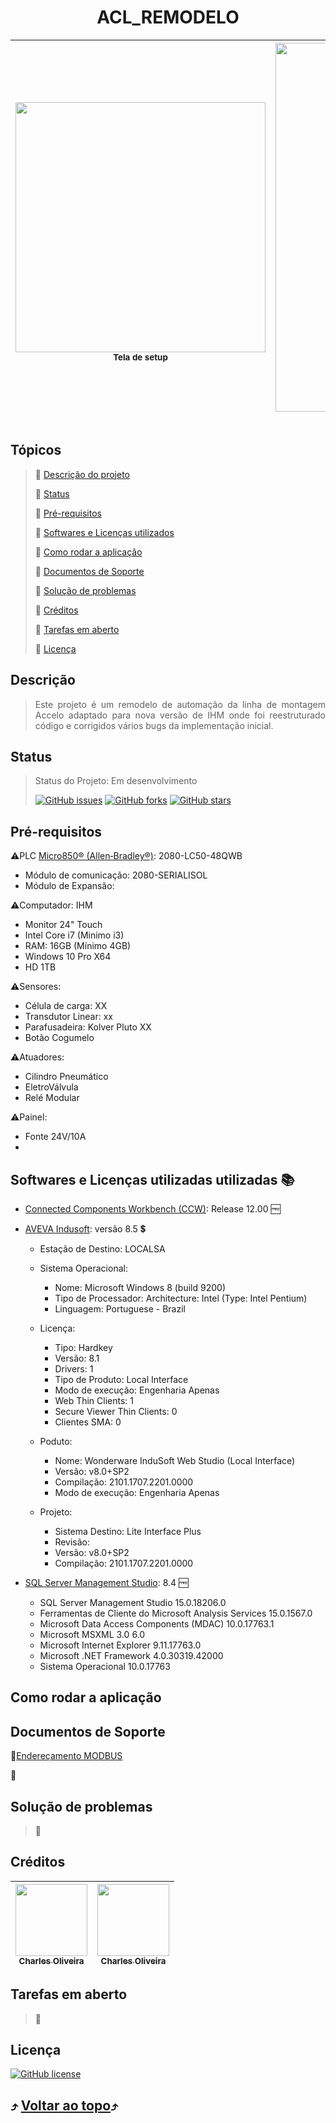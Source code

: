 <h1 align="center"> ACL_REMODELO </h1>

<img src="https://user-images.githubusercontent.com/65552370/152361291-af7d112e-b3bd-4e3c-b569-31171f0e42bd.JPG" width=400 > <br> <sub> Tela de setup </sub> | <img src="https://user-images.githubusercontent.com/65552370/152365506-99267c04-079f-4a46-b2f6-22ba97518966.png" width=590> <br> <sub> CLP </sub>|
|---|---|

## Tópicos
>:small_blue_diamond: [Descrição do projeto](#descri%C3%A7%C3%A3o)
>
>:small_blue_diamond: [Status](#status)
>
>:small_blue_diamond: [Pré-requisitos](#pr%C3%A9-requisitos)
>
>:small_blue_diamond: [Softwares e Licenças utilizados](#softwares-e-licen%C3%A7as-utilizadas-utilizadas-books)
>
>:small_blue_diamond: [Como rodar a aplicação](#como-rodar-a-aplica%C3%A7%C3%A3o)
>
>:small_blue_diamond: [Documentos de Soporte](#documentos-de-soporte)
>
>:small_blue_diamond: [Solução de problemas](#solu%C3%A7%C3%A3o-de-problemas)
>
>:small_blue_diamond: [Créditos](#cr%C3%A9ditos)
>
>:small_blue_diamond: [Tarefas em aberto](#tarefas-em-aberto)
>
>:small_blue_diamond: [Licença](#licen%C3%A7a)

## Descrição
><p align="justify"> Este projeto é um remodelo de automação da linha de montagem Accelo adaptado para nova versão de IHM onde foi reestruturado código e corrigidos vários bugs da implementação inicial. </p>

## Status
> Status do Projeto: Em desenvolvimento
>
><a href="https://github.com/NEO-CHARLES/ACL-REMODELO/issues"><img alt="GitHub issues" src="https://img.shields.io/github/issues/NEO-CHARLES/ACL-REMODELO"></a>
<a href="https://github.com/NEO-CHARLES/ACL-REMODELO/network"><img alt="GitHub forks" src="https://img.shields.io/github/forks/NEO-CHARLES/ACL-REMODELO"></a>
<a href="https://github.com/NEO-CHARLES/ACL-REMODELO/stargazers"><img alt="GitHub stars" src="https://img.shields.io/github/stars/NEO-CHARLES/ACL-REMODELO?color=gold"></a>

## Pré-requisitos
:warning:PLC [Micro850® (Allen‑Bradley®)](https://www.rockwellautomation.com/en-us/products/hardware/allen-bradley/programmable-controllers/micro-controllers/micro800-family/micro850-controllers.html): 2080-LC50-48QWB
  - Módulo de comunicação: 2080-SERIALISOL
  - Módulo de Expansão: 

:warning:Computador: IHM
  - Monitor 24" Touch
  - Intel Core i7 (Minimo i3)
  - RAM: 16GB (Mínimo 4GB)
  - Windows 10 Pro X64
  - HD 1TB

:warning:Sensores:
   - Célula de carga: XX
   - Transdutor Linear: xx
   - Parafusadeira: Kolver Pluto XX
   - Botão Cogumelo
   
:warning:Atuadores: 
   - Cilindro Pneumático
   - EletroVálvula
   - Relé Modular
   
:warning:Painel: 
  -   Fonte 24V/10A
  -   
## Softwares e Licenças utilizadas utilizadas :books:

- [Connected Components Workbench (CCW)](https://compatibility.rockwellautomation.com/Pages/MultiProductFindDownloads.aspx?crumb=112&refSoft=1&toggleState=&versions=57681): Release 12.00 :free:
- [AVEVA Indusoft](https://www.aveva.com/en/products/edge/): versão 8.5 :heavy_dollar_sign:
  - Estação de Destino: LOCALSA
  - Sistema Operacional:
    - Nome: Microsoft Windows 8 (build 9200)
    - Tipo de Processador: Architecture: Intel (Type: Intel Pentium)
    - Linguagem: Portuguese - Brazil

  - Licença:
    - Tipo: Hardkey
    - Versão: 8.1
    - Drivers: 1
    - Tipo de Produto: Local Interface
    - Modo de execução: Engenharia Apenas
    - Web Thin Clients: 1
    - Secure Viewer Thin Clients: 0
    - Clientes SMA: 0

  - Poduto: 
    - Nome: Wonderware InduSoft Web Studio (Local Interface)
    - Versão: v8.0+SP2
    - Compilação: 2101.1707.2201.0000
    - Modo de execução: Engenharia Apenas

  - Projeto:
    - Sistema Destino: Lite Interface Plus
    - Revisão: 
    - Versão: v8.0+SP2
    - Compilação: 2101.1707.2201.0000
        
- [SQL Server Management Studio](https://docs.microsoft.com/pt-br/sql/ssms/download-sql-server-management-studio-ssms?view=sql-server-ver15): 8.4 :free:
  - SQL Server Management Studio						15.0.18206.0
  - Ferramentas de Cliente do Microsoft Analysis Services						15.0.1567.0
  - Microsoft Data Access Components (MDAC)						10.0.17763.1
  - Microsoft MSXML						3.0 6.0 
  - Microsoft Internet Explorer						9.11.17763.0
  - Microsoft .NET Framework						4.0.30319.42000
  - Sistema Operacional						10.0.17763

## Como rodar a aplicação

## Documentos de Soporte
:page_with_curl:[Endereçamento MODBUS](https://github.com/NEO-CHARLES/ACL-REMODELO/blob/main/ACL_REMODELO/Endere%C3%A7amento%20Modbus.xlsx)

:page_with_curl:[]()

## Solução de problemas
>:gem:

## Créditos
[<img src="https://avatars.githubusercontent.com/u/65552370?s=400&u=a51a36b92ee23c192a91f55a1df334b5f9c3276e&v=4" width=115 > <br> <sub> Charles Oliveira </sub>](https://github.com/NEO-CHARLES) |[<img src="https://avatars.githubusercontent.com/u/65552370?s=400&u=a51a36b92ee23c192a91f55a1df334b5f9c3276e&v=4" width=115 > <br> <sub> Charles Oliveira </sub>](https://github.com/NEO-CHARLES) |
| :---: | :---: |

## Tarefas em aberto
>:pushpin:

## Licença
<a href="https://github.com/NEO-CHARLES/ACL-REMODELO/blob/main/LICENSE"><img alt="GitHub license" src="https://img.shields.io/github/license/NEO-CHARLES/ACL-REMODELO"></a>



## :arrow_heading_up: [Voltar ao topo](#-acl_remodelo-):arrow_heading_up:
